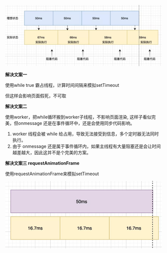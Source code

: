
<img src="./image/1.jpg" />

**解决文案一**

使用while true 霸占线程，计算时间间隔来模拟setTimeout

但这样会影响页面假死，不可取

**解决文案二**

使用worker，把while循环搬到worker子线程，不影响页面渲染, 这样子看似完美，但onmessage 还是在事件循环中，还是会使用同步代码影响。
1. worker 线程会被 while 给占用，导致无法接受到信息，多个定时器无法同时执行。
2. 由于 onmessage 还是属于事件循环内，如果主线程有大量阻塞还是会让时间越差越大，因此这并不是个完美的方案。

**解决文案三 requestAnimationFrame**

使用requestAnimationFrame来模拟setTimeout

<img src="./image/2.webp" />